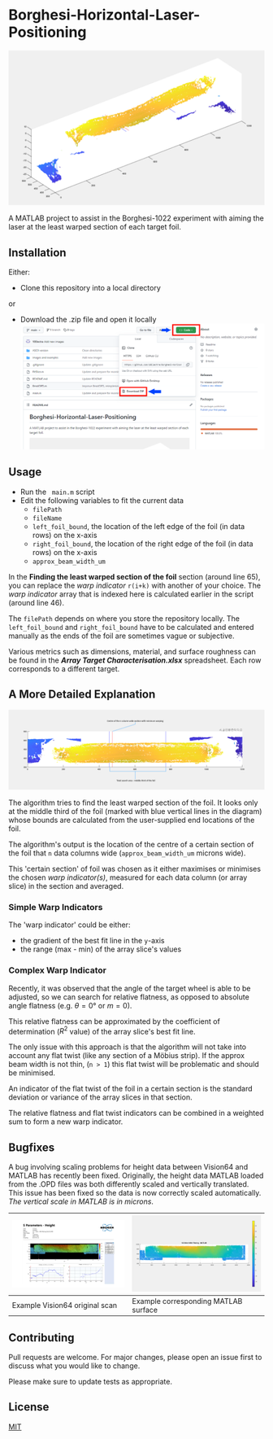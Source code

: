 # Borghesi-Horizontal-Laser-Positioning

![3D-Graph-Example](https://github.com/10Electra/Borghesi-Horizontal-Laser-Positioning/blob/main/images%20and%20examples/Borghesi%20Example%203D%20Graph%202.png?raw=true)

A MATLAB project to assist in the Borghesi-1022 experiment with aiming the laser at the least warped section of each target foil.
## Installation

Either:
 - Clone this repository into a local directory

or
 - Download the .zip file and open it locally
![ZIP Instructions](https://github.com/10Electra/Borghesi-Horizontal-Laser-Positioning/blob/main/images%20and%20examples/ZIP%20Instructions.png?raw=true)

## Usage

- Run the ``` main.m``` script
- Edit the following variables to fit the current data
  - ```filePath```
  - ```fileName```
  - ```left_foil_bound```, the location of the left edge of the foil (in data rows) on the x-axis
  - ```right_foil_bound```, the location of the right edge of the foil (in data rows) on the x-axis
  - ```approx_beam_width_um```

In the __Finding the least warped section of the foil__ section (around line 65), you can replace the _warp indicator_ ```r(i+k)``` with another of your choice. The _warp indicator_ array that is indexed here is calculated earlier in the script (around line 46).

The ```filePath``` depends on where you store the repository locally. The ```left_foil_bound``` and ```right_foil_bound``` have to be calculated and entered manually as the ends of the foil are sometimes vague or subjective.

Various metrics such as dimensions, material, and surface roughness can be found in the ___Array Target Characterisation.xlsx___ spreadsheet. Each row corresponds to a different target.

## A More Detailed Explanation
![3D Graph Example](https://github.com/10Electra/Borghesi-Horizontal-Laser-Positioning/blob/main/images%20and%20examples/Borghesi%20Example%203D%20Graph%20Annotated.png?raw=true)

The algorithm tries to find the least warped section of the foil. It looks only at the middle third of the foil (marked with blue vertical lines in the diagram) whose bounds are calculated from the user-supplied end locations of the foil.

The algorithm's output is the location of the centre of a certain section of the foil that ```n``` data columns wide (```approx_beam_width_um``` microns wide).

This 'certain section' of foil was chosen as it either maximises or minimises the chosen _warp indicator(s)_, measured for each data column (or array slice) in the section and averaged.

### Simple Warp Indicators

The 'warp indicator' could be either:
 - the gradient of the best fit line in the ```y```-axis
 - the range (max - min) of the array slice's values

### Complex Warp Indicator

Recently, it was observed that the angle of the target wheel is able to be adjusted, so we can search for relative flatness, as opposed to absolute angle flatness (e.g. $\theta=0°$ or $m=0$).

This relative flatness can be approximated by the coefficient of determination ($R^2$ value) of the array slice's best fit line.

The only issue with this approach is that the algorithm will not take into account any flat twist (like any section of a Möbius strip). If the approx beam width is not thin, (```n > 1```) this flat twist will be problematic and should be minimised.

An indicator of the flat twist of the foil in a certain section is the standard deviation or variance of the array slices in that section.

The relative flatness and flat twist indicators can be combined in a weighted sum to form a new warp indicator.

## Bugfixes

A bug involving scaling problems for height data between Vision64 and MATLAB has recently been fixed. Originally, the height data MATLAB loaded from the .OPD files was both differently scaled and vertically translated. This issue has been fixed so the data is now correctly scaled automatically. _The vertical scale in MATLAB is in microns_.

| ![Vision64 Original Scan](https://github.com/10Electra/Borghesi-Horizontal-Laser-Positioning/blob/main/images%20and%20examples/1C3%20Vision64%20example.png?raw=true)|![Plotted MATLAB Surface](https://github.com/10Electra/Borghesi-Horizontal-Laser-Positioning/blob/main/images%20and%20examples/1C3%20MATLAB%20example.png?raw=true)|
|-----|--------|
|Example Vision64 original scan|Example corresponding MATLAB surface|
## Contributing

Pull requests are welcome. For major changes, please open an issue first
to discuss what you would like to change.

Please make sure to update tests as appropriate.

## License

[MIT](https://choosealicense.com/licenses/mit/)